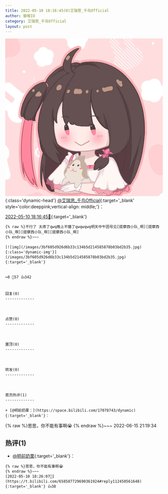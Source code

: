 ```yaml
---
title: 2022-05-10 18:16:45(0)艾瑞思_千鸟Official
author: 御坂IO
category: 艾瑞思_千鸟Official
layout: post
---
```


![img](/images/7e08840c56f251de28bdf766b647bd5fe9a5d50a.jpg){:class='dynamic-head'}
[@艾瑞思_千鸟Official](https://space.bilibili.com/1090010845/dynamic){:target='_blank' style='color:deeppink;vertical-align: middle;'}：

[2022-05-10 18:16:45🔗](https://t.bilibili.com/658587729690361924){:target='_blank'}

~~~
{% raw %}不行了 太疼了qwq晚上不播了qwqwqwq明天中午团号见[提摩西小队_啊][提摩西小队_啊][提摩西小队_啊][提摩西小队_啊]
{% endraw %}~~~

[![img](/images/3bf605d926d6b33c134b5d214585878b03bd2b35.jpg){:class='dynamic-img'}](/images/3bf605d926d6b33c134b5d214585878b03bd2b35.jpg){:target='_blank'}


↪️0 💬57 👍342


回复(0)
-------------



点赞(0)
-------------



置顶(0)
-------------



转发(0)
-------------



首页热评(1)
-------------

+ [@明前奶栗：](https://space.bilibili.com/17078743/dynamic){:target='_blank'}：
~~~
{% raw %}思思，你不能有事啊😭
{% endraw %}~~~
2022-06-15 21:19:34


热评(1)
-------------

+ [@明前奶栗](https://space.bilibili.com/17078743/dynamic){:target='_blank'}：
~~~
{% raw %}思思，你不能有事啊😭
{% endraw %}~~~
[2022-05-10 18:26:07🔗](https://t.bilibili.com/658587729690361924#reply112450561648){:target='_blank'} 👍38


